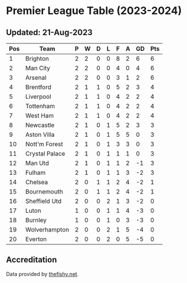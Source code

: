 # Premier League Table (2023-2024)
## Updated: 21-Aug-2023

| Pos | Team | P | W | D | L | F | A | GD | Pts |
| --- | --- | --- | --- | --- | --- | --- | --- | --- | --- |
| 1 | Brighton | 2 | 2 | 0 | 0 | 8 | 2 | 6 | 6 |
| 2 | Man City | 2 | 2 | 0 | 0 | 4 | 0 | 4 | 6 |
| 3 | Arsenal | 2 | 2 | 0 | 0 | 3 | 1 | 2 | 6 |
| 4 | Brentford | 2 | 1 | 1 | 0 | 5 | 2 | 3 | 4 |
| 5 | Liverpool | 2 | 1 | 1 | 0 | 4 | 2 | 2 | 4 |
| 6 | Tottenham | 2 | 1 | 1 | 0 | 4 | 2 | 2 | 4 |
| 7 | West Ham | 2 | 1 | 1 | 0 | 4 | 2 | 2 | 4 |
| 8 | Newcastle | 2 | 1 | 0 | 1 | 5 | 2 | 3 | 3 |
| 9 | Aston Villa | 2 | 1 | 0 | 1 | 5 | 5 | 0 | 3 |
| 10 | Nott'm Forest | 2 | 1 | 0 | 1 | 3 | 3 | 0 | 3 |
| 11 | Crystal Palace | 2 | 1 | 0 | 1 | 1 | 1 | 0 | 3 |
| 12 | Man Utd | 2 | 1 | 0 | 1 | 1 | 2 | -1 | 3 |
| 13 | Fulham | 2 | 1 | 0 | 1 | 1 | 3 | -2 | 3 |
| 14 | Chelsea | 2 | 0 | 1 | 1 | 2 | 4 | -2 | 1 |
| 15 | Bournemouth | 2 | 0 | 1 | 1 | 2 | 4 | -2 | 1 |
| 16 | Sheffield Utd | 2 | 0 | 0 | 2 | 1 | 3 | -2 | 0 |
| 17 | Luton | 1 | 0 | 0 | 1 | 1 | 4 | -3 | 0 |
| 18 | Burnley | 1 | 0 | 0 | 1 | 0 | 3 | -3 | 0 |
| 19 | Wolverhampton | 2 | 0 | 0 | 2 | 1 | 5 | -4 | 0 |
| 20 | Everton | 2 | 0 | 0 | 2 | 0 | 5 | -5 | 0 |

## Accreditation 

Data provided by [thefishy.net](https://www.thefishy.net/).